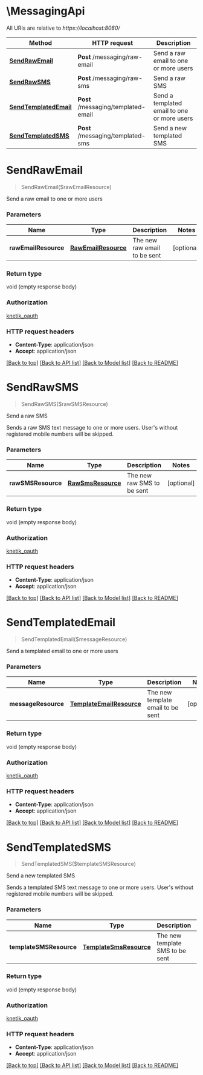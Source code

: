 # \MessagingApi

All URIs are relative to *https://localhost:8080/*

Method | HTTP request | Description
------------- | ------------- | -------------
[**SendRawEmail**](MessagingApi.md#SendRawEmail) | **Post** /messaging/raw-email | Send a raw email to one or more users
[**SendRawSMS**](MessagingApi.md#SendRawSMS) | **Post** /messaging/raw-sms | Send a raw SMS
[**SendTemplatedEmail**](MessagingApi.md#SendTemplatedEmail) | **Post** /messaging/templated-email | Send a templated email to one or more users
[**SendTemplatedSMS**](MessagingApi.md#SendTemplatedSMS) | **Post** /messaging/templated-sms | Send a new templated SMS


# **SendRawEmail**
> SendRawEmail($rawEmailResource)

Send a raw email to one or more users


### Parameters

Name | Type | Description  | Notes
------------- | ------------- | ------------- | -------------
 **rawEmailResource** | [**RawEmailResource**](RawEmailResource.md)| The new raw email to be sent | [optional] 

### Return type

void (empty response body)

### Authorization

[knetik_oauth](../README.md#knetik_oauth)

### HTTP request headers

 - **Content-Type**: application/json
 - **Accept**: application/json

[[Back to top]](#) [[Back to API list]](../README.md#documentation-for-api-endpoints) [[Back to Model list]](../README.md#documentation-for-models) [[Back to README]](../README.md)

# **SendRawSMS**
> SendRawSMS($rawSMSResource)

Send a raw SMS

Sends a raw SMS text message to one or more users. User's without registered mobile numbers will be skipped.


### Parameters

Name | Type | Description  | Notes
------------- | ------------- | ------------- | -------------
 **rawSMSResource** | [**RawSmsResource**](RawSmsResource.md)| The new raw SMS to be sent | [optional] 

### Return type

void (empty response body)

### Authorization

[knetik_oauth](../README.md#knetik_oauth)

### HTTP request headers

 - **Content-Type**: application/json
 - **Accept**: application/json

[[Back to top]](#) [[Back to API list]](../README.md#documentation-for-api-endpoints) [[Back to Model list]](../README.md#documentation-for-models) [[Back to README]](../README.md)

# **SendTemplatedEmail**
> SendTemplatedEmail($messageResource)

Send a templated email to one or more users


### Parameters

Name | Type | Description  | Notes
------------- | ------------- | ------------- | -------------
 **messageResource** | [**TemplateEmailResource**](TemplateEmailResource.md)| The new template email to be sent | [optional] 

### Return type

void (empty response body)

### Authorization

[knetik_oauth](../README.md#knetik_oauth)

### HTTP request headers

 - **Content-Type**: application/json
 - **Accept**: application/json

[[Back to top]](#) [[Back to API list]](../README.md#documentation-for-api-endpoints) [[Back to Model list]](../README.md#documentation-for-models) [[Back to README]](../README.md)

# **SendTemplatedSMS**
> SendTemplatedSMS($templateSMSResource)

Send a new templated SMS

Sends a templated SMS text message to one or more users. User's without registered mobile numbers will be skipped.


### Parameters

Name | Type | Description  | Notes
------------- | ------------- | ------------- | -------------
 **templateSMSResource** | [**TemplateSmsResource**](TemplateSmsResource.md)| The new template SMS to be sent | [optional] 

### Return type

void (empty response body)

### Authorization

[knetik_oauth](../README.md#knetik_oauth)

### HTTP request headers

 - **Content-Type**: application/json
 - **Accept**: application/json

[[Back to top]](#) [[Back to API list]](../README.md#documentation-for-api-endpoints) [[Back to Model list]](../README.md#documentation-for-models) [[Back to README]](../README.md)

